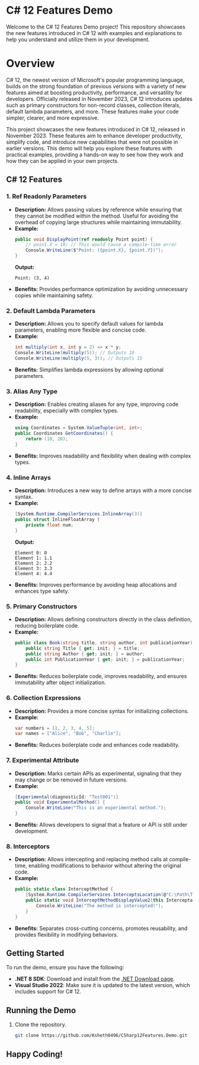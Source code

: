 # **C# 12 Features Demo**

Welcome to the C# 12 Features Demo project! This repository showcases the new features introduced in C# 12 with examples and explanations to help you understand and utilize them in your development.

# **Overview**

C# 12, the newest version of Microsoft's popular programming language, builds on the strong foundation of previous versions with a variety of new features aimed at boosting productivity, performance, and versatility for developers. Officially released in November 2023, C# 12 introduces updates such as primary constructors for non-record classes, collection literals, default lambda parameters, and more. These features make your code simpler, clearer, and more expressive.

This project showcases the new features introduced in C# 12, released in November 2023. These features aim to enhance developer productivity, simplify code, and introduce new capabilities that were not possible in earlier versions. This demo will help you explore these features with practical examples, providing a hands-on way to see how they work and how they can be applied in your own projects.


## C# 12 Features

### 1. Ref Readonly Parameters
- **Description:** Allows passing values by reference while ensuring that they cannot be modified within the method. Useful for avoiding the overhead of copying large structures while maintaining immutability.
- **Example:**
    ```csharp
    public void DisplayPoint(ref readonly Point point) {
        // point.X = 10; // This would cause a compile-time error
        Console.WriteLine($"Point: ({point.X}, {point.Y})");
    }
    ```
    **Output:**
    ```
    Point: (3, 4)
    ```
- **Benefits:** Provides performance optimization by avoiding unnecessary copies while maintaining safety.

### 2. Default Lambda Parameters
- **Description:** Allows you to specify default values for lambda parameters, enabling more flexible and concise code.
- **Example:**
    ```csharp
    int multiply(int x, int y = 2) => x * y;
    Console.WriteLine(multiply(5)); // Outputs 10
    Console.WriteLine(multiply(5, 3)); // Outputs 15
    ```
- **Benefits:** Simplifies lambda expressions by allowing optional parameters.

### 3. Alias Any Type
- **Description:** Enables creating aliases for any type, improving code readability, especially with complex types.
- **Example:**
    ```csharp
    using Coordinates = System.ValueTuple<int, int>;
    public Coordinates GetCoordinates() {
        return (10, 20);
    }
    ```
- **Benefits:**  Improves readability and flexibility when dealing with complex types.

### 4. Inline Arrays
- **Description:** Introduces a new way to define arrays with a more concise syntax.
- **Example:**
    ```csharp
    [System.Runtime.CompilerServices.InlineArray(3)]
    public struct InlineFloatArray {
        private float num;
    }
    ```
    **Output:**
    ```
    Element 0: 0
    Element 1: 1.1
    Element 2: 2.2
    Element 3: 3.3
    Element 4: 4.4
    ```
- **Benefits:** Improves performance by avoiding heap allocations and enhances type safety.

### 5. Primary Constructors
- **Description:** Allows defining constructors directly in the class definition, reducing boilerplate code.
- **Example:**
    ```csharp
    public class Book(string title, string author, int publicationYear) {
        public string Title { get; init; } = title;
        public string Author { get; init; } = author;
        public int PublicationYear { get; init; } = publicationYear;
    }
    ```
- **Benefits:** Reduces boilerplate code, improves readability, and ensures immutability after object initialization.

### 6. Collection Expressions
- **Description:** Provides a more concise syntax for initializing collections.
- **Example:**
    ```csharp
    var numbers = [1, 2, 3, 4, 5];
    var names = ["Alice", "Bob", "Charlie"];
    ```
- **Benefits:** Reduces boilerplate code and enhances code readability.

### 7. Experimental Attribute
- **Description:** Marks certain APIs as experimental, signaling that they may change or be removed in future versions.
- **Example:**
    ```csharp
    [Experimental(diagnosticId: "Test001")]
    public void ExperimentalMethod() {
        Console.WriteLine("This is an experimental method.");
    }
    ```
- **Benefits:**  Allows developers to signal that a feature or API is still under development.

### 8. Interceptors
- **Description:** Allows intercepting and replacing method calls at compile-time, enabling modifications to behavior without altering the original code.
- **Example:**
    ```csharp
    public static class InterceptMethod {
        [System.Runtime.CompilerServices.InterceptsLocation(@"C:\Path\To\Your\Project\Program.cs", 158, 34)]
        public static void InterceptMethodDisplayValue2(this InterceptableMethods example) {
            Console.WriteLine("The method is intercepted!");
        }
    }
    ```
- **Benefits:** Separates cross-cutting concerns, promotes reusability, and provides flexibility in modifying behaviors.

## Getting Started
To run the demo, ensure you have the following:
- **.NET 8 SDK**: Download and install from the [.NET Download page](https://dotnet.microsoft.com/download/dotnet/8.0).
- **Visual Studio 2022**: Make sure it is updated to the latest version, which includes support for C# 12.

## Running the Demo
1. Clone the repository.
   ```bash
   git clone https://github.com/Ksheth0496/CSharp12Features.Demo.git


## Happy Coding!
